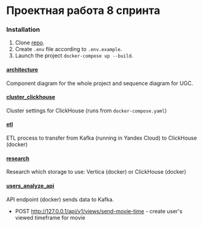 # Проектная работа 8 спринта

### Installation

1. Clone [repo](https://github.com/dkarpele/ugc_sprint_1).
2. Create ```.env``` file according to ```.env.example```.
3. Launch the project ```docker-compose up --build```.

#### [architecture](architecture)

Component diagram for the whole project and sequence diagram for UGC.

#### [cluster_clickhouse](cluster_clickhouse)

Cluster settings for ClickHouse (runs from `docker-compose.yaml`)

#### [etl](etl)

ETL process to transfer from Kafka (running in Yandex Cloud) to ClickHouse (docker)

#### [research](research)

Research which storage to use: Vertica (docker) or ClickHouse (docker)

#### [users_analyze_api](users_analyze_api)

API endpoint (docker) sends data to Kafka.
- POST http://127.0.0.1/api/v1/views/send-movie-time - create user's viewed timeframe for movie